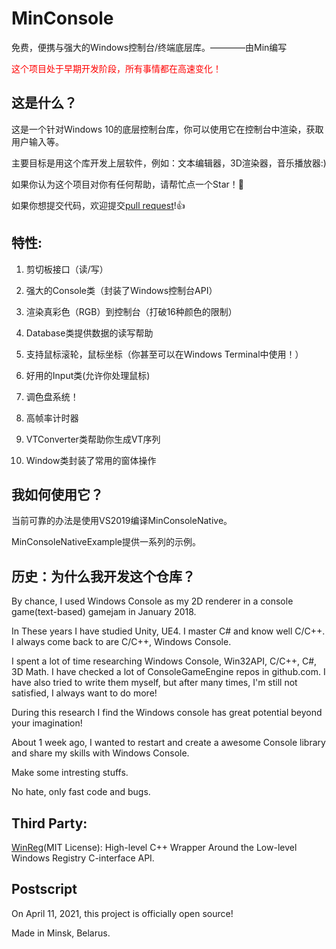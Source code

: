 # MinConsole

免费，便携与强大的Windows控制台/终端底层库。————由Min编写

<p style="color:red">这个项目处于早期开发阶段，所有事情都在高速变化！</p>

## 这是什么？

这是一个针对Windows 10的底层控制台库，你可以使用它在控制台中渲染，获取用户输入等。

主要目标是用这个库开发上层软件，例如：文本编辑器，3D渲染器，音乐播放器:)

如果你认为这个项目对你有任何帮助，请帮忙点一个Star！🌟

如果你想提交代码，欢迎提交[pull request](https://github.com/OpenGreatDream/MinConsole/pulls)!👍

## 特性:

1. 剪切板接口（读/写）

1. 强大的Console类（封装了Windows控制台API）

1. 渲染真彩色（RGB）到控制台（打破16种颜色的限制）

1. Database类提供数据的读写帮助

1. 支持鼠标滚轮，鼠标坐标（你甚至可以在Windows Terminal中使用！）

1. 好用的Input类(允许你处理鼠标)

1. 调色盘系统！

1. 高帧率计时器

1. VTConverter类帮助你生成VT序列

1. Window类封装了常用的窗体操作

## 我如何使用它？

当前可靠的办法是使用VS2019编译MinConsoleNative。

MinConsoleNativeExample提供一系列的示例。

## 历史：为什么我开发这个仓库？

By chance, I used Windows Console as my 2D renderer in a console game(text-based) gamejam in January 2018.

In These years I have studied Unity, UE4. I master C# and know well C/C++. I always come back to are C/C++, Windows Console.

I spent a lot of time researching Windows Console, Win32API, C/C++, C#, 3D Math. I have checked a lot of ConsoleGameEngine repos in github.com. I have also tried to write them myself, but after many times, I'm still not satisfied, I always want to do more!

During this research I find the Windows console has great potential beyond your imagination!

About 1 week ago, I wanted to restart and create a awesome Console library and share my skills with Windows Console.

Make some intresting stuffs.

No hate, only fast code and bugs.

## Third Party:

[WinReg](https://github.com/GiovanniDicanio/WinReg)(MIT License): High-level C++ Wrapper Around the Low-level Windows Registry C-interface API.

## Postscript

On April 11, 2021, this project is officially open source!

Made in Minsk, Belarus.